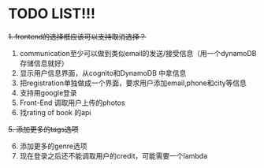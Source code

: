 # TODO LIST!!!

~~1. frontend的选择框应该可以支持取消选择？~~


1. communication至少可以做到类似email的发送/接受信息（用一个dynamoDB存储信息就好）
2. 显示用户信息界面，从cognito和DynamoDB 中拿信息
3. 把registration单独做成一个界面，要求用户添加email,phone和city等信息
4. 支持用google登录
5. Front-End 调取用户上传的photos
6. 找rating of book 的api


~~5. 添加更多的tags选项~~


6. 添加更多的genre选项
7. 现在登录之后还不能调取用户的credit，可能需要一个lambda
